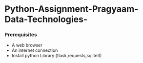 # Python-Assignment-Pragyaam-Data-Technologies-
### Prerequisites

- A web browser 
- An internet connection
- Install python Library (flask,requests,sqlite3) 
